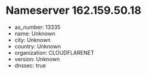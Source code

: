 # Nameserver 162.159.50.18

* as_number: 13335
* name: Unknown
* city: Unknown
* country: Unknown
* organization: CLOUDFLARENET
* version: Unknown
* dnssec: true
